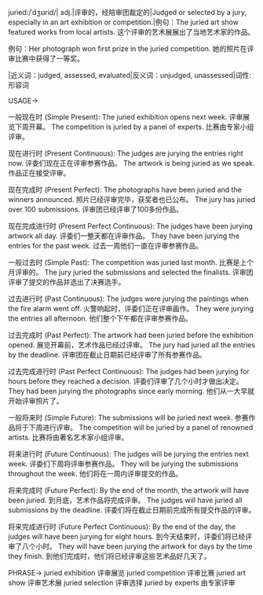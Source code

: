 juried:/ˈdʒʊrid/| adj.|评审的，经陪审团裁定的|Judged or selected by a jury, especially in an art exhibition or competition.|例句：The juried art show featured works from local artists.  这个评审的艺术展展出了当地艺术家的作品。

例句：Her photograph won first prize in the juried competition. 她的照片在评审比赛中获得了一等奖。

|近义词：judged, assessed, evaluated|反义词：unjudged, unassessed|词性:形容词

USAGE->

一般现在时 (Simple Present):
The juried exhibition opens next week. 评审展览下周开幕。
The competition is juried by a panel of experts. 比赛由专家小组评审。

现在进行时 (Present Continuous):
The judges are jurying the entries right now. 评委们现在正在评审参赛作品。
The artwork is being juried as we speak.  作品正在接受评审。


现在完成时 (Present Perfect):
The photographs have been juried and the winners announced. 照片已经评审完毕，获奖者也已公布。
The jury has juried over 100 submissions. 评审团已经评审了100多份作品。


现在完成进行时 (Present Perfect Continuous):
The judges have been jurying artwork all day. 评委们一整天都在评审作品。
They have been jurying the entries for the past week.  过去一周他们一直在评审参赛作品。


一般过去时 (Simple Past):
The competition was juried last month. 比赛是上个月评审的。
The jury juried the submissions and selected the finalists. 评审团评审了提交的作品并选出了决赛选手。


过去进行时 (Past Continuous):
The judges were jurying the paintings when the fire alarm went off. 火警响起时，评委们正在评审画作。
They were jurying the entries all afternoon. 他们整个下午都在评审参赛作品。


过去完成时 (Past Perfect):
The artwork had been juried before the exhibition opened. 展览开幕前，艺术作品已经过评审。
The jury had juried all the entries by the deadline.  评审团在截止日期前已经评审了所有参赛作品。


过去完成进行时 (Past Perfect Continuous):
The judges had been jurying for hours before they reached a decision. 评委们评审了几个小时才做出决定。
They had been jurying the photographs since early morning.  他们从一大早就开始评审照片了。


一般将来时 (Simple Future):
The submissions will be juried next week.  参赛作品将于下周进行评审。
The competition will be juried by a panel of renowned artists.  比赛将由著名艺术家小组评审。


将来进行时 (Future Continuous):
The judges will be jurying the entries next week.  评委们下周将评审参赛作品。
They will be jurying the submissions throughout the week. 他们将在一周内评审提交的作品。


将来完成时 (Future Perfect):
By the end of the month, the artwork will have been juried. 到月底，艺术作品将完成评审。
The judges will have juried all submissions by the deadline.  评委们将在截止日期前完成所有提交作品的评审。


将来完成进行时 (Future Perfect Continuous):
By the end of the day, the judges will have been jurying for eight hours. 到今天结束时，评委们将已经评审了八个小时。
They will have been jurying the artwork for days by the time they finish. 到他们完成时，他们将已经评审这些艺术品好几天了。



PHRASE->
juried exhibition  评审展览
juried competition  评审比赛
juried art show  评审艺术展
juried selection  评审选择
juried by experts  由专家评审
